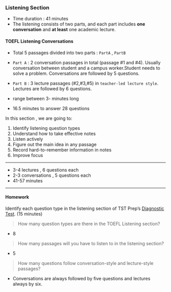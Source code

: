 ### Listening Section

- Time duration : 41 minutes
- The listening consists of two parts, and each part includes **one conversation** and **at least** one academic lecture.

#### TOEFL Listening Conversations
- Total 5 passages divided into two parts : `PartA` , `PartB`
- `Part A` : 2 conversation passages in total (passage #1 and #4). Usually conversation between student and a campus worker.Student needs to solve a problem.
Conversations are followed by 5 questions.

- `Part B` : 3 lecture passages (#2,#3,#5) in `teacher-led lecture style`.
Lectures are followed by 6 questions.

- range between 3- minutes long
- 16.5 minutes to answer 28 questions

In this section , we are going to: 

1. Identify listening question types
2. Understand how to take effective notes
3. Listen actively
4. Figure out the main idea in any passage
5. Record hard-to-remember information in notes
6. Improve focus

---

- 3-4 lectures , 6 questions each
- 2-3 conversations , 5 questions each
- 41-57 minutes

---
#### Homework

Identify each question type in the listening section of TST Prep’s [Diagnostic Test](https://github.com/napsterhopes/English_Competency/blob/main/TOEFL/Diagnostic%2BTest.pdf). (15 minutes)

> How many question types are there in the TOEFL Listening section? 
- 8

> How many passages will you have to listen to in the listening section? 
- 5

> How many questions follow conversation-style and lecture-style passages? 
- Conversations are always followed by five questions and lectures always by six.









